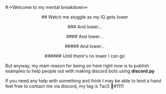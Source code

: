 #->Welcome to my mental breakdown<-
<p align="center">
## Watch me stuggle as my IQ gets lower
</p>  
<p align="center">
### And lower...
</p>  
<p align="center">
#### And lower...
</p>  
<p align="center">  
##### And lower...
</p>  
<p align="center">
###### Until there's no lower I can go
</p>

But anyway, my main reason for being on here right now is to publish examples to help people out with making discord bots using **discord.py**

If you need any help with something and think I may be able to lend a hand feel free to contact me via discord, my tag is Tac0 💚#1111


